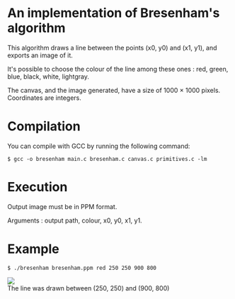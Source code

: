 # An implementation of Bresenham's algorithm
This algorithm draws a line between the points (x0, y0) and (x1, y1), and exports an image of it. 

It's possible to choose the colour of the line among these ones : red, green, blue, black, white, lightgray.

The canvas, and the image generated, have a size of 1000 × 1000 pixels. Coordinates are integers.

# Compilation
You can compile with GCC by running the following command:

```
$ gcc -o bresenham main.c bresenham.c canvas.c primitives.c -lm
```

# Execution
Output image must be in PPM format.

Arguments : output path, colour, x0, y0, x1, y1.

# Example
```
$ ./bresenham bresenham.ppm red 250 250 900 800
```

![](https://i.imgur.com/8YABLtI.png) \
The line was drawn between (250, 250) and (900, 800)
